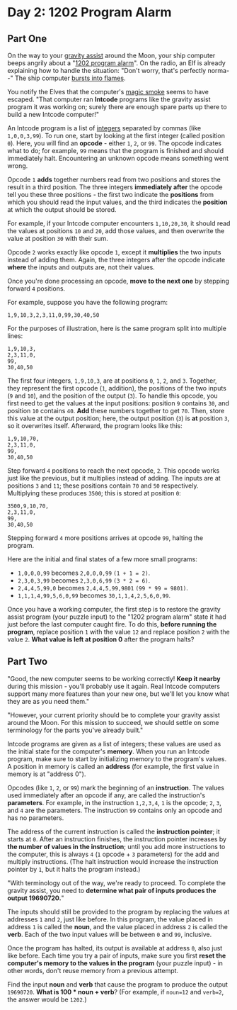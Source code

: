 # Day 2: 1202 Program Alarm

## Part One

On the way to your [gravity assist](https://en.wikipedia.org/wiki/Gravity_assist) around the Moon, your ship computer
beeps angrily about a "[1202 program alarm](https://www.hq.nasa.gov/alsj/a11/a11.landing.html#1023832)". On the radio,
an Elf is already explaining how to handle the situation: "Don't worry, that's perfectly norma--" The ship computer
[bursts into flames](https://en.wikipedia.org/wiki/Halt_and_Catch_Fire).

You notify the Elves that the computer's [magic smoke](https://en.wikipedia.org/wiki/Magic_smoke) seems to have escaped.
"That computer ran **Intcode** programs like the gravity assist program it was working on; surely there are enough spare
parts up there to build a new Intcode computer!"

An Intcode program is a list of [integers](https://en.wikipedia.org/wiki/Integer) separated by commas (like
`1,0,0,3,99`).  To run one, start by looking at the first integer (called position `0`). Here, you will find an
**opcode** - either `1`, `2`, or `99`. The opcode indicates what to do; for example, `99` means that the program is
finished and should immediately halt. Encountering an unknown opcode means something went wrong.

Opcode `1` **adds** together numbers read from two positions and stores the result in a third position. The three
integers **immediately after** the opcode tell you these three positions - the first two indicate the **positions** from
which you should read the input values, and the third indicates the **position** at which the output should be stored.

For example, if your Intcode computer encounters `1,10,20,30`, it should read the values at positions `10` and `20`, add
those values, and then overwrite the value at position `30` with their sum.

Opcode `2` works exactly like opcode `1`, except it **multiplies** the two inputs instead of adding them. Again, the
three integers after the opcode indicate **where** the inputs and outputs are, not their values.

Once you're done processing an opcode, **move to the next one** by stepping forward `4` positions.

For example, suppose you have the following program:

`1,9,10,3,2,3,11,0,99,30,40,50`

For the purposes of illustration, here is the same program split into multiple lines:

```text
1,9,10,3,
2,3,11,0,
99,
30,40,50
```

The first four integers, `1,9,10,3`, are at positions `0`, `1`, `2`, and `3`. Together, they represent the first opcode
(`1`, addition), the positions of the two inputs (`9` and `10`), and the position of the output (`3`).  To handle this
opcode, you first need to get the values at the input positions: position `9` contains `30`, and position `10` contains
`40`.  **Add** these numbers together to get `70`.  Then, store this value at the output position; here, the output
position (`3`) is **at** position `3`, so it overwrites itself.  Afterward, the program looks like this:

```text
1,9,10,70,
2,3,11,0,
99,
30,40,50
```

Step forward `4` positions to reach the next opcode, `2`. This opcode works just like the previous, but it multiplies
instead of adding.  The inputs are at positions `3` and `11`; these positions contain `70` and `50` respectively.
Multiplying these produces `3500`; this is stored at position `0`:

```text
3500,9,10,70,
2,3,11,0,
99,
30,40,50
```

Stepping forward `4` more positions arrives at opcode `99`, halting the program.

Here are the initial and final states of a few more small programs:

* `1,0,0,0,99` becomes `2,0,0,0,99` `(1 + 1 = 2)`.
* `2,3,0,3,99` becomes `2,3,0,6,99` `(3 * 2 = 6)`.
* `2,4,4,5,99,0` becomes `2,4,4,5,99,9801` `(99 * 99 = 9801)`.
* `1,1,1,4,99,5,6,0,99` becomes `30,1,1,4,2,5,6,0,99`.

Once you have a working computer, the first step is to restore the gravity assist program (your puzzle input) to the
"1202 program alarm" state it had just before the last computer caught fire. To do this, **before running the program**,
replace position `1` with the value `12` and replace position `2` with the value `2`.
**What value is left at position 0** after the program halts?

## Part Two

"Good, the new computer seems to be working correctly! **Keep it nearby** during this mission - you'll probably use it
again. Real Intcode computers support many more features than your new one, but we'll let you know what they are as you
need them."

"However, your current priority should be to complete your gravity assist around the Moon. For this mission to succeed,
we should settle on some terminology for the parts you've already built."

Intcode programs are given as a list of integers; these values are used as the initial state for the computer's
**memory**. When you run an Intcode program, make sure to start by initializing memory to the program's values. A
position in memory is called an **address** (for example, the first value in memory is at "address 0").

Opcodes (like `1`, `2`, or `99`) mark the beginning of an **instruction**. The values used immediately after an opcode
if any, are called the instruction's **parameters**. For example, in the instruction `1,2,3,4`, `1` is the opcode; `2`,
`3`, and `4` are the parameters. The instruction `99` contains only an opcode and has no parameters.

The address of the current instruction is called the **instruction pointer**; it starts at `0`. After an instruction
finishes, the instruction pointer increases by **the number of values in the instruction**; until you add more
instructions to the computer, this is always `4` (`1` opcode + `3` parameters) for the add and multiply instructions.
(The halt instruction would increase the instruction pointer by `1`, but it halts the program instead.)

"With terminology out of the way, we're ready to proceed. To complete the gravity assist, you need to
**determine what pair of inputs produces the output 19690720.**"

The inputs should still be provided to the program by replacing the values at addresses `1` and `2`, just like before.
In this program, the value placed in address `1` is called the **noun**, and the value placed in address `2` is called
the **verb**. Each of the two input values will be between `0` and `99`, inclusive.

Once the program has halted, its output is available at address `0`, also just like before. Each time you try a pair of
inputs, make sure you first **reset the computer's memory to the values in the program** (your puzzle input) - in other
words, don't reuse memory from a previous attempt.

Find the input **noun** and **verb** that cause the program to produce the output `19690720`.
**What is 100 * noun + verb**? (For example, if `noun=12` and `verb=2`, the answer would be `1202`.)
